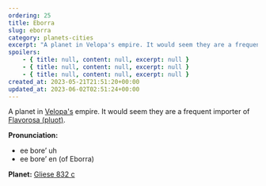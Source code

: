 ```yaml
---
ordering: 25
title: Eborra
slug: eborra
category: planets-cities
excerpt: "A planet in Velopa's empire. It would seem they are a frequent importer of Flavorosa (pluot).\nPronun..."
spoilers:
    - { title: null, content: null, excerpt: null }
    - { title: null, content: null, excerpt: null }
    - { title: null, content: null, excerpt: null }
created_at: 2023-05-21T21:51:20+00:00
updated_at: 2023-06-02T02:51:24+00:00
---
```

A planet in [Velopa's](/category/planets-cities/velopa) empire. It would seem they are a frequent importer of [Flavorosa (pluot)](/category/culture-history/flavorosa).

**Pronunciation:**
- ee bore’ uh
- ee bore’ en (of Eborra)

**Planet:**
[Gliese 832 c](https://en.wikipedia.org/wiki/Gliese_832_c)